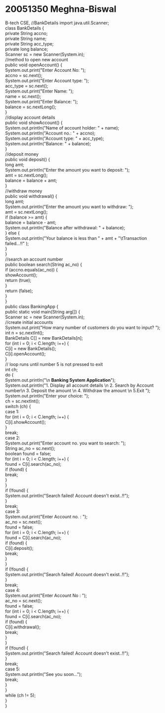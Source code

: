 # 20051350 Meghna-Biswal
B-tech CSE,
//BankDetails
import java.util.Scanner;  
class BankDetails {  
    private String accno;  
    private String name;  
    private String acc_type;  
    private long balance;  
    Scanner sc = new Scanner(System.in);  
    //method to open new account  
    public void openAccount() {  
        System.out.print("Enter Account No: ");  
        accno = sc.next();  
        System.out.print("Enter Account type: ");  
        acc_type = sc.next();  
        System.out.print("Enter Name: ");  
        name = sc.next();  
        System.out.print("Enter Balance: ");  
        balance = sc.nextLong();  
    }  
    //display account details  
    public void showAccount() {  
        System.out.println("Name of account holder: " + name);  
        System.out.println("Account no.: " + accno);  
        System.out.println("Account type: " + acc_type);  
        System.out.println("Balance: " + balance);  
    }  
    //deposit money  
    public void deposit() {  
        long amt;  
        System.out.println("Enter the amount you want to deposit: ");  
        amt = sc.nextLong();  
        balance = balance + amt;  
    }  
    //withdraw money  
    public void withdrawal() {  
        long amt;  
        System.out.println("Enter the amount you want to withdraw: ");  
        amt = sc.nextLong();  
        if (balance >= amt) {  
            balance = balance - amt;  
            System.out.println("Balance after withdrawal: " + balance);  
        } else {  
            System.out.println("Your balance is less than " + amt + "\tTransaction failed...!!" );  
        }  
    }  
    //search an account number  
    public boolean search(String ac_no) {  
        if (accno.equals(ac_no)) {  
            showAccount();  
            return (true);  
        }  
        return (false);  
    }  
}  
public class BankingApp {  
    public static void main(String arg[]) {  
        Scanner sc = new Scanner(System.in);  
        //create initial accounts  
        System.out.print("How many number of customers do you want to input? ");  
        int n = sc.nextInt();  
        BankDetails C[] = new BankDetails[n];  
        for (int i = 0; i < C.length; i++) {  
            C[i] = new BankDetails();  
            C[i].openAccount();  
        }  
        // loop runs until number 5 is not pressed to exit  
        int ch;  
        do {  
            System.out.println("\n **Banking System Application**");  
            System.out.println("1. Display all account details \n 2. Search by Account number\n 3. Deposit the amount \n 4. Withdraw the amount \n 5.Exit ");  
            System.out.println("Enter your choice: ");  
            ch = sc.nextInt();  
                switch (ch) {  
                    case 1:  
                        for (int i = 0; i < C.length; i++) {  
                            C[i].showAccount();  
                        }  
                        break;  
                    case 2:  
                        System.out.print("Enter account no. you want to search: ");  
                        String ac_no = sc.next();  
                        boolean found = false;  
                        for (int i = 0; i < C.length; i++) {  
                            found = C[i].search(ac_no);  
                            if (found) {  
                                break;  
                            }  
                        }  
                        if (!found) {  
                            System.out.println("Search failed! Account doesn't exist..!!");  
                        }  
                        break;  
                    case 3:  
                        System.out.print("Enter Account no. : ");  
                        ac_no = sc.next();  
                        found = false;  
                        for (int i = 0; i < C.length; i++) {  
                            found = C[i].search(ac_no);  
                            if (found) {  
                                C[i].deposit();  
                                break;  
                            }  
                        }  
                        if (!found) {  
                            System.out.println("Search failed! Account doesn't exist..!!");  
                        }  
                        break;  
                    case 4:  
                        System.out.print("Enter Account No : ");  
                        ac_no = sc.next();  
                        found = false;  
                        for (int i = 0; i < C.length; i++) {  
                            found = C[i].search(ac_no);  
                            if (found) {  
                                C[i].withdrawal();  
                                break;  
                            }  
                        }  
                        if (!found) {  
                            System.out.println("Search failed! Account doesn't exist..!!");  
                        }  
                        break;  
                    case 5:  
                        System.out.println("See you soon...");  
                        break;  
                }  
            }  
            while (ch != 5);  
        }  
    }
